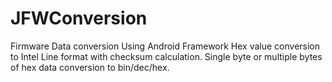 # JFWConversion
Firmware Data conversion Using Android Framework
Hex value conversion to Intel Line format with checksum calculation.
Single byte or multiple bytes of hex data conversion to bin/dec/hex. 
